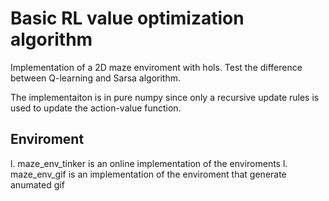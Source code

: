 # Basic RL value optimization algorithm

Implementation of a 2D maze enviroment with hols.
Test the difference between Q-learning and Sarsa algorithm.

The implementaiton is in pure numpy since only a recursive update rules is used to update the action-value function.

## Enviroment
l. maze_env_tinker is an online implementation of the enviroments
l. maze_env_gif is an implementation of the enviroment that generate anumated gif
